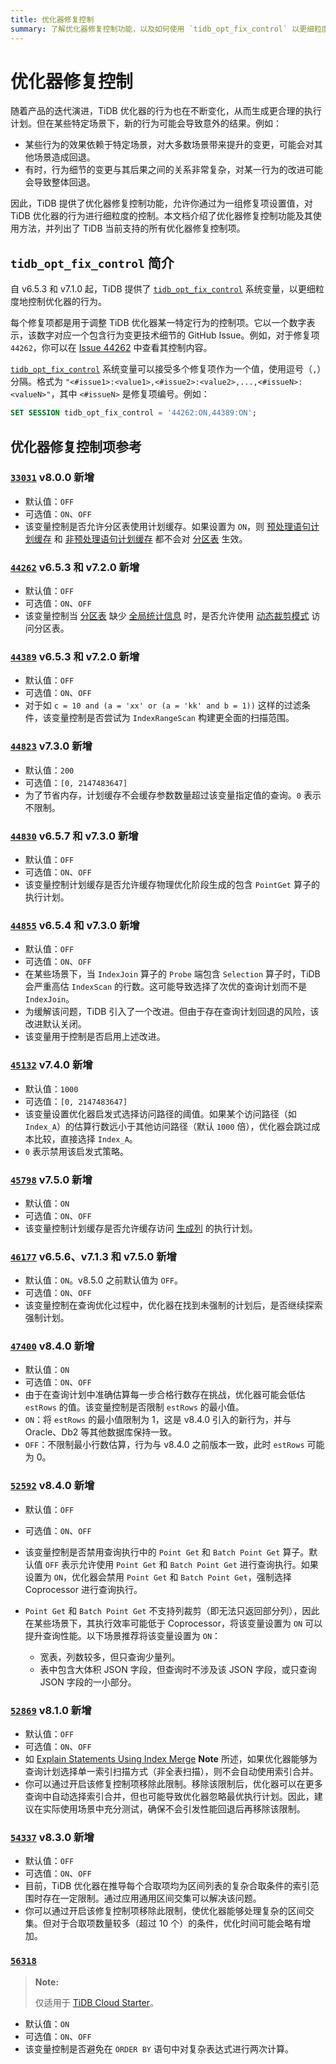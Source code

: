 ```yaml
---
title: 优化器修复控制
summary: 了解优化器修复控制功能，以及如何使用 `tidb_opt_fix_control` 以更细粒度地控制 TiDB 优化器。
---
```


# 优化器修复控制

随着产品的迭代演进，TiDB 优化器的行为也在不断变化，从而生成更合理的执行计划。但在某些特定场景下，新的行为可能会导致意外的结果。例如：

- 某些行为的效果依赖于特定场景，对大多数场景带来提升的变更，可能会对其他场景造成回退。
- 有时，行为细节的变更与其后果之间的关系非常复杂，对某一行为的改进可能会导致整体回退。

因此，TiDB 提供了优化器修复控制功能，允许你通过为一组修复项设置值，对 TiDB 优化器的行为进行细粒度的控制。本文档介绍了优化器修复控制功能及其使用方法，并列出了 TiDB 当前支持的所有优化器修复控制项。

## `tidb_opt_fix_control` 简介

自 v6.5.3 和 v7.1.0 起，TiDB 提供了 [`tidb_opt_fix_control`](/system-variables.md#tidb_opt_fix_control-new-in-v653-and-v710) 系统变量，以更细粒度地控制优化器的行为。

每个修复项都是用于调整 TiDB 优化器某一特定行为的控制项。它以一个数字表示，该数字对应一个包含行为变更技术细节的 GitHub Issue。例如，对于修复项 `44262`，你可以在 [Issue 44262](https://github.com/pingcap/tidb/issues/44262) 中查看其控制内容。

[`tidb_opt_fix_control`](/system-variables.md#tidb_opt_fix_control-new-in-v653-and-v710) 系统变量可以接受多个修复项作为一个值，使用逗号（`,`）分隔。格式为 `"<#issue1>:<value1>,<#issue2>:<value2>,...,<#issueN>:<valueN>"`，其中 `<#issueN>` 是修复项编号。例如：

```sql
SET SESSION tidb_opt_fix_control = '44262:ON,44389:ON';
```

## 优化器修复控制项参考

### [`33031`](https://github.com/pingcap/tidb/issues/33031) <span class="version-mark">v8.0.0 新增</span>

- 默认值：`OFF`
- 可选值：`ON`、`OFF`
- 该变量控制是否允许分区表使用计划缓存。如果设置为 `ON`，则 [预处理语句计划缓存](/sql-prepared-plan-cache.md) 和 [非预处理语句计划缓存](/sql-non-prepared-plan-cache.md) 都不会对 [分区表](/partitioned-table.md) 生效。

### [`44262`](https://github.com/pingcap/tidb/issues/44262) <span class="version-mark">v6.5.3 和 v7.2.0 新增</span>

- 默认值：`OFF`
- 可选值：`ON`、`OFF`
- 该变量控制当 [分区表](/partitioned-table.md) 缺少 [全局统计信息](/statistics.md#collect-statistics-of-partitioned-tables-in-dynamic-pruning-mode) 时，是否允许使用 [动态裁剪模式](/partitioned-table.md#dynamic-pruning-mode) 访问分区表。

### [`44389`](https://github.com/pingcap/tidb/issues/44389) <span class="version-mark">v6.5.3 和 v7.2.0 新增</span>

- 默认值：`OFF`
- 可选值：`ON`、`OFF`
- 对于如 `c = 10 and (a = 'xx' or (a = 'kk' and b = 1))` 这样的过滤条件，该变量控制是否尝试为 `IndexRangeScan` 构建更全面的扫描范围。

### [`44823`](https://github.com/pingcap/tidb/issues/44823) <span class="version-mark">v7.3.0 新增</span>

- 默认值：`200`
- 可选值：`[0, 2147483647]`
- 为了节省内存，计划缓存不会缓存参数数量超过该变量指定值的查询。`0` 表示不限制。

### [`44830`](https://github.com/pingcap/tidb/issues/44830) <span class="version-mark">v6.5.7 和 v7.3.0 新增</span>

- 默认值：`OFF`
- 可选值：`ON`、`OFF`
- 该变量控制计划缓存是否允许缓存物理优化阶段生成的包含 `PointGet` 算子的执行计划。

### [`44855`](https://github.com/pingcap/tidb/issues/44855) <span class="version-mark">v6.5.4 和 v7.3.0 新增</span>

- 默认值：`OFF`
- 可选值：`ON`、`OFF`
- 在某些场景下，当 `IndexJoin` 算子的 `Probe` 端包含 `Selection` 算子时，TiDB 会严重高估 `IndexScan` 的行数。这可能导致选择了次优的查询计划而不是 `IndexJoin`。
- 为缓解该问题，TiDB 引入了一个改进。但由于存在查询计划回退的风险，该改进默认关闭。
- 该变量用于控制是否启用上述改进。

### [`45132`](https://github.com/pingcap/tidb/issues/45132) <span class="version-mark">v7.4.0 新增</span>

- 默认值：`1000`
- 可选值：`[0, 2147483647]`
- 该变量设置优化器启发式选择访问路径的阈值。如果某个访问路径（如 `Index_A`）的估算行数远小于其他访问路径（默认 `1000` 倍），优化器会跳过成本比较，直接选择 `Index_A`。
- `0` 表示禁用该启发式策略。

### [`45798`](https://github.com/pingcap/tidb/issues/45798) <span class="version-mark">v7.5.0 新增</span>

- 默认值：`ON`
- 可选值：`ON`、`OFF`
- 该变量控制计划缓存是否允许缓存访问 [生成列](/generated-columns.md) 的执行计划。

### [`46177`](https://github.com/pingcap/tidb/issues/46177) <span class="version-mark">v6.5.6、v7.1.3 和 v7.5.0 新增</span>

- 默认值：`ON`。v8.5.0 之前默认值为 `OFF`。
- 可选值：`ON`、`OFF`
- 该变量控制在查询优化过程中，优化器在找到未强制的计划后，是否继续探索强制计划。

### [`47400`](https://github.com/pingcap/tidb/issues/47400) <span class="version-mark">v8.4.0 新增</span>

- 默认值：`ON`
- 可选值：`ON`、`OFF`
- 由于在查询计划中准确估算每一步合格行数存在挑战，优化器可能会低估 `estRows` 的值。该变量控制是否限制 `estRows` 的最小值。
- `ON`：将 `estRows` 的最小值限制为 1，这是 v8.4.0 引入的新行为，并与 Oracle、Db2 等其他数据库保持一致。
- `OFF`：不限制最小行数估算，行为与 v8.4.0 之前版本一致，此时 `estRows` 可能为 0。

### [`52592`](https://github.com/pingcap/tidb/issues/52592) <span class="version-mark">v8.4.0 新增</span>

- 默认值：`OFF`
- 可选值：`ON`、`OFF`
- 该变量控制是否禁用查询执行中的 `Point Get` 和 `Batch Point Get` 算子。默认值 `OFF` 表示允许使用 `Point Get` 和 `Batch Point Get` 进行查询执行。如果设置为 `ON`，优化器会禁用 `Point Get` 和 `Batch Point Get`，强制选择 Coprocessor 进行查询执行。
- `Point Get` 和 `Batch Point Get` 不支持列裁剪（即无法只返回部分列），因此在某些场景下，其执行效率可能低于 Coprocessor，将该变量设置为 `ON` 可以提升查询性能。以下场景推荐将该变量设置为 `ON`：

    - 宽表，列数较多，但只查询少量列。
    - 表中包含大体积 JSON 字段，但查询时不涉及该 JSON 字段，或只查询 JSON 字段的一小部分。

### [`52869`](https://github.com/pingcap/tidb/issues/52869) <span class="version-mark">v8.1.0 新增</span>

- 默认值：`OFF`
- 可选值：`ON`、`OFF`
- 如 [Explain Statements Using Index Merge](/explain-index-merge.md#examples) **Note** 所述，如果优化器能够为查询计划选择单一索引扫描方式（非全表扫描），则不会自动使用索引合并。
- 你可以通过开启该修复控制项移除此限制。移除该限制后，优化器可以在更多查询中自动选择索引合并，但也可能导致优化器忽略最优执行计划。因此，建议在实际使用场景中充分测试，确保不会引发性能回退后再移除该限制。

### [`54337`](https://github.com/pingcap/tidb/issues/54337) <span class="version-mark">v8.3.0 新增</span>

- 默认值：`OFF`
- 可选值：`ON`、`OFF`
- 目前，TiDB 优化器在推导每个合取项均为区间列表的复杂合取条件的索引范围时存在一定限制。通过应用通用区间交集可以解决该问题。
- 你可以通过开启该修复控制项移除此限制，使优化器能够处理复杂的区间交集。但对于合取项数量较多（超过 10 个）的条件，优化时间可能会略有增加。

### [`56318`](https://github.com/pingcap/tidb/issues/56318)

> **Note:**
>
> 仅适用于 [TiDB Cloud Starter](https://docs.pingcap.com/tidbcloud/select-cluster-tier#starter)。

- 默认值：`ON`
- 可选值：`ON`、`OFF`
- 该变量控制是否避免在 `ORDER BY` 语句中对复杂表达式进行两次计算。